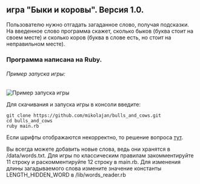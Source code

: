 ## игра "Быки и коровы". Версия 1.0.

Пользователю нужно отгадать загаданное слово, получая подсказки. На введенное слово программа скажет, сколько быков (буква стоит на своем месте) и сколько коров (буква в слове есть, но стоит на неправильном месте). 

### Программа написана на Ruby.

###### Пример запуска игры:
![Пример запуска игры](https://github.com/mikolajan/bulls_and_cows/blob/gif_for_readme.md/bulls_and_cows_interface.gif)
  
Для скачивания и запуска игры в консоли введите:

    git clone https://github.com/mikolajan/bulls_and_cows.git
    cd bulls_and_cows
    ruby main.rb

Если шрифты отображаются некорректно, то решение вопроса [тут](http://ruby.qkspace.com/windows-problema-s-kodirovkoy-russkimi-bukvami).

Вы всегда можете добавить новые слова, ведь они хранятся в /data/words.txt. 
Для игры по классическим правилам закомментируйте 11 строку и раскомментируйте 12 строку в main.rb. Для изменения длины загадываемого слова измените значение константы LENGTH_HIDDEN_WORD в /lib/words_reader.rb
